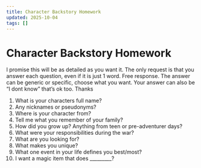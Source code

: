 ```yaml
---
title: Character Backstory Homework
updated: 2025-10-04
tags: []
---
```


# Character Backstory Homework

I promise this will be as detailed as you want it. The only request is that you answer each question, even if it is just 1 word. Free response. The answer can be generic or specific, choose what you want. Your answer can also be “I dont know” that’s ok too. Thanks

1. What is your characters full name?
2. Any nicknames or pseudonyms?
3. Where is your character from?
4. Tell me what you remember of your family?
5. How did you grow up? Anything from teen or pre-adventurer days?
6. What were your responsibilities during the war?
7. What are you looking for?
8. What makes you unique?
9. What one event in your life defines you best/most?
10. I want a magic item that does _________?
